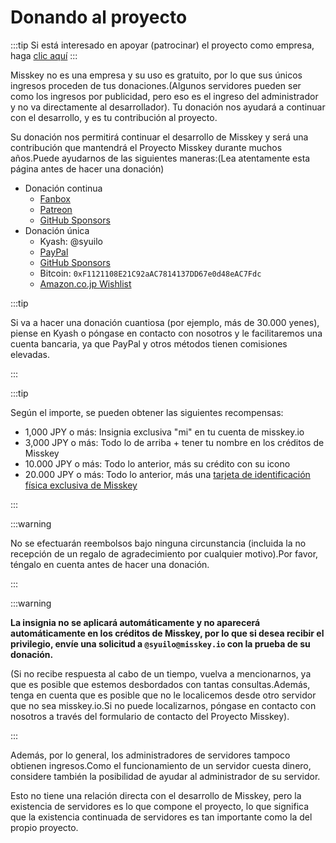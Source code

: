 # Donando al proyecto

:::tip
Si está interesado en apoyar (patrocinar) el proyecto como empresa, haga [clic aquí](/docs/become-a-sponsor/)
:::

Misskey no es una empresa y su uso es gratuito, por lo que sus únicos ingresos proceden de tus donaciones.(Algunos servidores pueden ser como los ingresos por publicidad, pero eso es el ingreso del administrador y no va directamente al desarrollador).
Tu donación nos ayudará a continuar con el desarrollo, y es tu contribución al proyecto.

Su donación nos permitirá continuar el desarrollo de Misskey y será una contribución que mantendrá el Proyecto Misskey durante muchos años.Puede ayudarnos de las siguientes maneras:(Lea atentamente esta página antes de hacer una donación)

- Donación continua
    - [Fanbox](https://syuilo.fanbox.cc/)
    - [Patreon](https://www.patreon.com/syuilo)
    - [GitHub Sponsors](https://github.com/sponsors/misskey-dev)
- Donación única
    - Kyash: @syuilo
    - [PayPal](https://paypal.me/syuilo)
    - [GitHub Sponsors](https://github.com/sponsors/misskey-dev)
    - Bitcoin: `0xF1121108E21C92aAC7814137DD67e0d48eAC7Fdc`
    - [Amazon.co.jp Wishlist](https://www.amazon.jp/hz/wishlist/ls/4JG4P6XKX9KD?ref_=wl_share)

:::tip

Si va a hacer una donación cuantiosa (por ejemplo, más de 30.000 yenes), piense en Kyash o póngase en contacto con nosotros y le facilitaremos una cuenta bancaria, ya que PayPal y otros métodos tienen comisiones elevadas.

:::

:::tip

Según el importe, se pueden obtener las siguientes recompensas:

- 1,000 JPY o más: Insignia exclusiva "mi" en tu cuenta de misskey.io
- 3,000 JPY o más:  Todo lo de arriba + tener tu nombre en los créditos de Misskey
- 10.000 JPY o más: Todo lo anterior, más su crédito con su icono
- 20.000 JPY o más: Todo lo anterior, más una [tarjeta de identificación física exclusiva de Misskey](/docs/mi-card/)

:::

:::warning

No se efectuarán reembolsos bajo ninguna circunstancia (incluida la no recepción de un regalo de agradecimiento por cualquier motivo).Por favor, téngalo en cuenta antes de hacer una donación.

:::

:::warning

**La insignia no se aplicará automáticamente y no aparecerá automáticamente en los créditos de Misskey, por lo que si desea recibir el privilegio, envíe una solicitud a `@syuilo@misskey.io` con la prueba de su donación.**

(Si no recibe respuesta al cabo de un tiempo, vuelva a mencionarnos, ya que es posible que estemos desbordados con tantas consultas.Además, tenga en cuenta que es posible que no le localicemos desde otro servidor que no sea misskey.io.Si no puede localizarnos, póngase en contacto con nosotros a través del formulario de contacto del Proyecto Misskey).

:::

Además, por lo general, los administradores de servidores tampoco obtienen ingresos.Como el funcionamiento de un servidor cuesta dinero, considere también la posibilidad de ayudar al administrador de su servidor.

Esto no tiene una relación directa con el desarrollo de Misskey, pero la existencia de servidores es lo que compone el proyecto, lo que significa que la existencia continuada de servidores es tan importante como la del propio proyecto.
